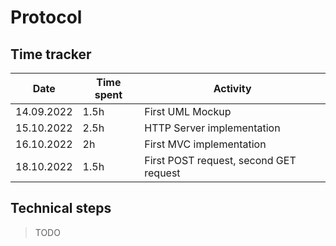 # Protocol

## Time tracker
| Date       | Time spent | Activity                               |
|------------|------------|----------------------------------------|
| 14.09.2022 | 1.5h       | First UML Mockup                       |
| 15.10.2022 | 2.5h       | HTTP Server implementation             |
| 16.10.2022 | 2h         | First MVC implementation               |
 | 18.10.2022 | 1.5h       | First POST request, second GET request |

## Technical steps

> TODO